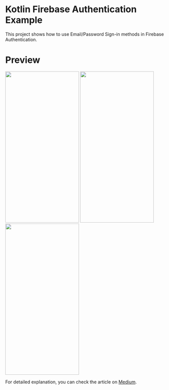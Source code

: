 # Kotlin Firebase Authentication Example
This project shows how to use Email/Password Sign-in methods in Firebase Authentication.

# Preview
<img src=https://user-images.githubusercontent.com/56589369/113500767-62e05980-9529-11eb-99da-2acb5fe42bcc.png height="477" width="232">  <img src=https://user-images.githubusercontent.com/56589369/113500769-65db4a00-9529-11eb-9b16-f71feea12875.png height="477" width="232">
<img src=https://user-images.githubusercontent.com/56589369/113500772-67a50d80-9529-11eb-9636-8efb1cca95fe.png height="477" width="232">

For detailed explanation, you can check the article on [Medium](https://medium.com/swlh/firebase-authentication-with-kotlin-46da70bf8a4d).
